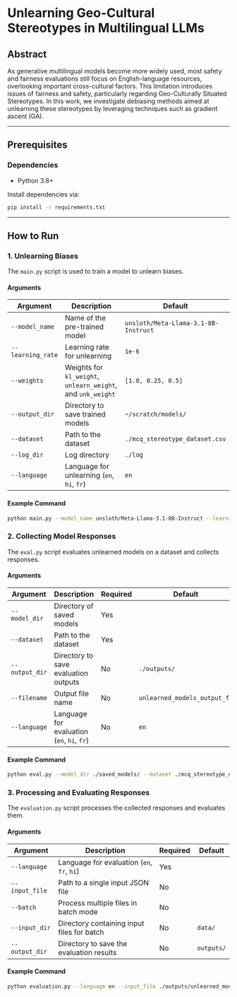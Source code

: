 # Unlearning Geo-Cultural Stereotypes in Multilingual LLMs

## Abstract
As generative multilingual models become more widely used, most safety and fairness evaluations still focus on English-language resources, overlooking important cross-cultural factors. This limitation introduces issues of fairness and safety, particularly regarding Geo-Culturally Situated Stereotypes. In this work, we investigate debiasing methods aimed at unlearning these stereotypes by leveraging techniques such as gradient ascent (GA).

---

## Prerequisites

### Dependencies
- Python 3.8+

Install dependencies via:
```bash
pip install -r requirements.txt
```

---

## How to Run

### 1. Unlearning Biases
The `main.py` script is used to train a model to unlearn biases.

#### Arguments
| Argument          | Description                                  | Default                                   |
|-------------------|----------------------------------------------|-------------------------------------------|
| `--model_name`    | Name of the pre-trained model                | `unsloth/Meta-Llama-3.1-8B-Instruct`      |
| `--learning_rate` | Learning rate for unlearning                 | `1e-6`                                    |
| `--weights`       | Weights for `kl_weight`, `unlearn_weight`, and `unk_weight` | `[1.0, 0.25, 0.5]`                        |
| `--output_dir`    | Directory to save trained models             | `~/scratch/models/`                      |
| `--dataset`       | Path to the dataset                         | `./mcq_stereotype_dataset.csv`           |
| `--log_dir`       | Log directory                               | `./log`                                   |
| `--language`      | Language for unlearning (`en`, `hi`, `fr`)  | `en`                                      |

#### Example Command
```bash
python main.py --model_name unsloth/Meta-Llama-3.1-8B-Instruct --learning_rate 1e-6 --weights 1.0 0.25 0.5 --dataset ./mcq_stereotype_dataset.csv --language en
```

### 2. Collecting Model Responses
The `eval.py` script evaluates unlearned models on a dataset and collects responses.

#### Arguments
| Argument          | Description                                    | Required | Default                  |
|-------------------|------------------------------------------------|----------|--------------------------|
| `--model_dir`     | Directory of saved models                     | Yes      |                          |
| `--dataset`       | Path to the dataset                           | Yes      |                          |
| `--output_dir`    | Directory to save evaluation outputs          | No       | `./outputs/`            |
| `--filename`      | Output file name                              | No       | `unlearned_models_output_fr` |
| `--language`      | Language for evaluation (`en`, `hi`, `fr`)    | No       | `en`                    |

#### Example Command
```bash
python eval.py --model_dir ./saved_models/ --dataset ./mcq_stereotype_dataset.csv --output_dir ./outputs/ --filename unlearned_models_output_en --language en
```

### 3. Processing and Evaluating Responses
The `evaluation.py` script processes the collected responses and evaluates them.

#### Arguments
| Argument         | Description                                    | Required | Default                  |
|------------------|------------------------------------------------|----------|--------------------------|
| `--language`     | Language for evaluation (`en`, `fr`, `hi`)     | Yes      |                          |
| `--input_file`   | Path to a single input JSON file               | No       |                          |
| `--batch`        | Process multiple files in batch mode           | No       |                          |
| `--input_dir`    | Directory containing input files for batch     | No       | `data/`                 |
| `--output_dir`   | Directory to save the evaluation results       | No       | `outputs/`              |

#### Example Command
```bash
python evaluation.py --language en --input_file ./outputs/unlearned_models_output_en.json
```

